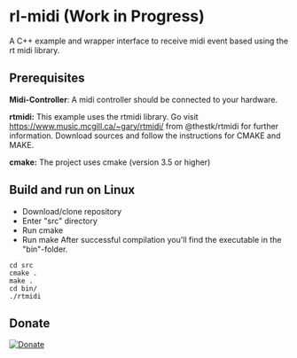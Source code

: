 # rl-midi (Work in Progress)
A C++ example and wrapper interface to receive midi event based using the rt midi library.

## Prerequisites
**Midi-Controller**: A midi controller should be connected to your hardware.

**rtmidi:** This example uses the rtmidi library. Go visit https://www.music.mcgill.ca/~gary/rtmidi/ from @thestk/rtmidi for further information. Download sources and follow the instructions for CMAKE and MAKE.

**cmake:** The project uses cmake (version 3.5 or higher)

## Build and run on Linux
- Download/clone repository
- Enter "src" directory
- Run cmake
- Run make
After successful compilation you'll find the executable in the "bin"-folder.

```
cd src
cmake . 
make .
cd bin/
./rtmidi
```

## Donate
[![Donate](https://www.paypalobjects.com/en_US/DK/i/btn/btn_donateCC_LG.gif)](https://www.paypal.com/cgi-bin/webscr?cmd=_s-xclick&hosted_button_id=Q9WVFA67Q6RYJ)
